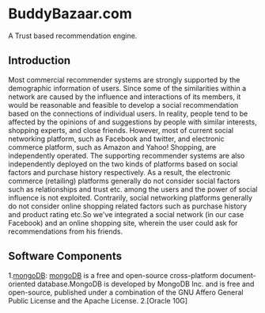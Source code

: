 # BuddyBazaar.com
A Trust based recommendation engine.
## Introduction
Most commercial recommender systems are strongly supported by the demographic information of users. Since some of the similarities within a network are caused by the influence and interactions of its members, it would be reasonable and feasible to develop a social recommendation based on the connections of individual users. In reality, people tend to be affected by the opinions of and suggestions by people with similar interests, shopping experts, and close friends. However, most of current social networking platform, such as Facebook and twitter, and electronic commerce platform, such as Amazon and Yahoo! Shopping, are independently operated. The supporting recommender systems are also independently deployed on the two kinds of platforms based on social factors and purchase history respectively. As a result, the electronic commerce (retailing) platforms generally do not consider social factors such as relationships and trust etc. among the users and the power of social influence is not exploited. Contrarily, social networking platforms generally do not consider online shopping related factors such as purchase history and product rating etc.So we've integrated a social network (in our case Facebook) and an online shopping site, wherein the user could ask for recommendations from his friends.
## Software Components
1.[mongoDB](https://www.mongodb.com/): [mongoDB](https://www.mongodb.com/)  is a free and open-source cross-platform document-oriented database.MongoDB is developed by MongoDB Inc. and is free and open-source, published under a combination of the GNU Affero General Public License and the Apache License.
2.[Oracle 10G]
